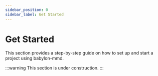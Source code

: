 ```yaml
---
sidebar_position: 0
sidebar_label: Get Started
---
```


# Get Started

This section provides a step-by-step guide on how to set up and start a project using babylon-mmd.

:::warning
This section is under construction.
:::
